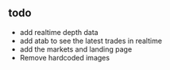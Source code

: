 ## todo
- add realtime depth data
- add atab to see the latest trades in realtime
- add the markets and landing page
- Remove hardcoded images
